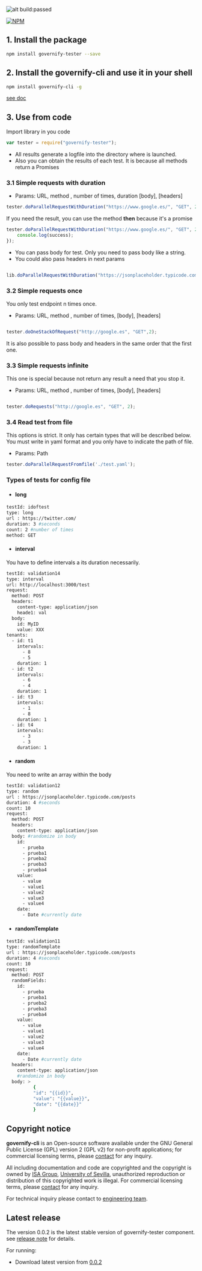 ![alt build:passed](https://travis-ci.org/isa-group/governify-tester.svg?branch=master)

[![NPM](https://nodei.co/npm/governify-tester.png?downloads=true&downloadRank=true&stars=true)](https://nodei.co/npm/governify-tester/)

## 1. Install the package
```bash
npm install governify-tester --save
```


## 2. Install the governify-cli and use it in your shell
```bash
npm install governify-cli -g
```
[see doc ](https://github.com/isa-group/governify-cli)

## 3. Use from code
Import library in you code

```javascript
var tester = require("governify-tester");
```
* All results generate a logfile into the directory where is launched.
* Also you can obtain the results of each test. It is because all methods return a Promises
### 3.1 Simple requests with duration

* Params: URL, method , number of times, duration [body], [headers]

```javascript
tester.doParallelRequestWithDuration("https://www.google.es/", "GET", 2, 1);

```
If you need the result, you can use the method **then** because it's a
promise

```javascript
tester.doParallelRequestWithDuration("https://www.google.es/", "GET", 2, 1).then(function(success) {
    console.log(success);
});

```
* You can pass body for test. Only you need to pass body like a string.
* You could also pass headers in next params

```javascript

lib.doParallelRequestWithDuration("https://jsonplaceholder.typicode.com/posts", "POST", 2, 1, "{	\"isagroup\": 1}");

```

### 3.2 Simple requests once
You only test endpoint n times once.

* Params: URL, method , number of times, [body], [headers]

```javascript

tester.doOneStackOfRequest("http://google.es", "GET",2);

```
It is also possible to pass body and headers in the same order that the first one.

### 3.3 Simple requests infinite
This one is special because not return any result a need that you stop it.
* Params: URL, method , number of times, [body], [headers]

```javascript

tester.doRequests("http://google.es", "GET", 2);


```

### 3.4 Read test from file
This options is strict.
It only has certain types that will be described below.
You must write in yaml format and you only have to indicate the path of file.
* Params: Path

```javascript
tester.doParallelRequestFromfile('./test.yaml');

```

### Types of tests for config file
*  #### long


```bash
testId: idoftest
type: long
url : https://twitter.com/
duration: 3 #seconds
count: 2 #number of times
method: GET
```
*  #### interval
You have to define intervals a its duration necessarily.

```bash
testId: validation14
type: interval
url: http://localhost:3000/test
request:
  method: POST
  headers:
    content-type: application/json
    heade1: val
  body:
    id: MyID
    value: XXX
tenants:
  - id: t1
    intervals:
      - 8
      - 5
    duration: 1
  - id: t2
    intervals:
      - 6
      - 4
    duration: 1
  - id: t3
    intervals:
      - 1
      - 8
    duration: 1
  - id: t4
    intervals:
      - 3
      - 3
    duration: 1
```
 * #### random
 You need to write an array within the body
 ```bash
 testId: validation12
 type: random
 url : https://jsonplaceholder.typicode.com/posts
 duration: 4 #seconds
 count: 10
 request:
   method: POST
   headers:
     content-type: application/json
   body: #randomize in body
     id:
       - prueba
       - prueba1
       - prueba2
       - prueba3
       - prueba4
     value:
       - value
       - value1
       - value2
       - value3
       - value4
     date:
       - Date #currently date

 ```
* #### randomTemplate
```bash
testId: validation11
type: randomTemplate
url : https://jsonplaceholder.typicode.com/posts
duration: 4 #seconds
count: 10
request:
  method: POST
  randomFields:
    id:
      - prueba
      - prueba1
      - prueba2
      - prueba3
      - prueba4
    value:
      - value
      - value1
      - value2
      - value3
      - value4
    date:
      - Date #currently date
  headers:
    content-type: application/json
    #randomize in body
  body: >
          {
          "id": "{{id}}",
          "value": "{{value}}",
          "date": "{{date}}"
          }

```


## Copyright notice

**governify-cli** is an Open-source software available under the GNU General Public License (GPL) version 2 (GPL v2) 
for non-profit applications; for commercial licensing terms, please [contact](./extra/contact.md) for any inquiry.

All including documentation and code are copyrighted and the copyright is owned by [ISA Group](http://www.isa.us.es), 
[University of Sevilla](http://www.us.es), unauthorized reproduction or distribution of this copyrighted work is illegal.
For commercial licensing terms, please [contact](https://github.com/isa-group/governify/blob/master/extra/contact.md) for any inquiry.

For technical inquiry please contact to [engineering team](https://github.com/isa-group/governify/blob/master/extra/about.md).


## Latest release

The version 0.0.2 is the latest stable version of governify-tester component.
see [release note](https://github.com/isa-group/governify-tester/releases/tag/0.0.2) for details.

For running:

- Download latest version from [0.0.2](https://github.com/isa-group/governify-tester/releases/tag/0.0.2)
